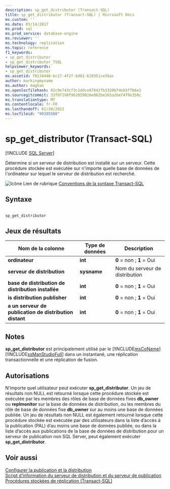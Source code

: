 ```yaml
---
description: sp_get_distributor (Transact-SQL)
title: sp_get_distributor (Transact-SQL) | Microsoft Docs
ms.custom: ''
ms.date: 03/14/2017
ms.prod: sql
ms.prod_service: database-engine
ms.reviewer: ''
ms.technology: replication
ms.topic: reference
f1_keywords:
- sp_get_distributor
- sp_get_distributor_TSQL
helpviewer_keywords:
- sp_get_distributor
ms.assetid: f0134448-bc17-4f2f-bd81-619351ce56ac
author: markingmyname
ms.author: maghan
ms.openlocfilehash: 82c9e743cf3c1ddce87642fb3320b74eb5f7b6e1
ms.sourcegitcommit: 33f0f190f962059826e002be165a2bef4f9e350c
ms.translationtype: MT
ms.contentlocale: fr-FR
ms.lasthandoff: 01/30/2021
ms.locfileid: "99105580"
---
```

# <a name="sp_get_distributor-transact-sql"></a>sp_get_distributor (Transact-SQL)
[!INCLUDE [SQL Server](../../includes/applies-to-version/sqlserver.md)]

  Détermine si un serveur de distribution est installé sur un serveur. Cette procédure stockée est exécutée sur n'importe quelle base de données de l'ordinateur sur lequel le serveur de distribution est recherché.  
  
 ![Icône Lien de rubrique](../../database-engine/configure-windows/media/topic-link.gif "Icône du lien de rubrique") [Conventions de la syntaxe Transact-SQL](../../t-sql/language-elements/transact-sql-syntax-conventions-transact-sql.md)  
  
## <a name="syntax"></a>Syntaxe  
  
```  
  
sp_get_distributor   
```  
  
## <a name="result-sets"></a>Jeux de résultats  
  
|Nom de la colonne|Type de données|Description|  
|-----------------|---------------|-----------------|  
|**ordinateur**|**int**|**0** = non ; **1** = Oui|  
|**serveur de distribution**|**sysname**|Nom du serveur de distribution|  
|**base de distribution de distribution installée**|**int**|**0** = non ; **1** = Oui|  
|**is distribution publisher**|**int**|**0** = non ; **1** = Oui|  
|**a un serveur de publication de distribution distant**|**int**|**0** = non ; **1** = Oui|  
  
## <a name="remarks"></a>Notes  
 **sp_get_distributor** est principalement utilisé par le [!INCLUDE[msCoName](../../includes/msconame-md.md)] [!INCLUDE[ssManStudioFull](../../includes/ssmanstudiofull-md.md)] dans un instantané, une réplication transactionnelle et une réplication de fusion.  
  
## <a name="permissions"></a>Autorisations  
 N’importe quel utilisateur peut exécuter **sp_get_distributor**. Un jeu de résultats non NULL est retourné lorsque cette procédure stockée est exécutée par les membres des rôles de base de données fixes **db_owner** ou **replmonitor** sur la base de données de distribution, ou les membres du rôle de base de données fixe **db_owner** sur au moins une base de données publiée. Un jeu de résultats non NULL est également retourné lorsque cette procédure stockée est exécutée par des utilisateurs dans la liste d’accès à la publication (PAL) d’au moins une base de données publiée, ou dans la liste d’accès aux publications de la base de données de distribution pour un serveur de publication non SQL Server, peut également exécuter **sp_get_distributor**.  
  
## <a name="see-also"></a>Voir aussi  
 [Configurer la publication et la distribution](../../relational-databases/replication/configure-publishing-and-distribution.md)   
 [Script d’information du serveur de distribution et du serveur de publication](../../relational-databases/replication/administration/distributor-and-publisher-information-script.md)   
 [Procédures stockées de réplication &#40;Transact-SQL&#41;](../../relational-databases/system-stored-procedures/replication-stored-procedures-transact-sql.md)  
  
  
